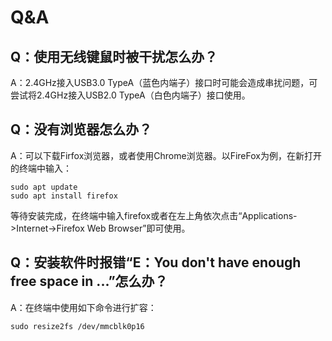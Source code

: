 # Q&A

## Q：使用无线键鼠时被干扰怎么办？

A：2.4GHz接入USB3.0 TypeA（蓝色内端子）接口时可能会造成串扰问题，可尝试将2.4GHz接入USB2.0 TypeA（白色内端子）接口使用。

## Q：没有浏览器怎么办？

A：可以下载Firfox浏览器，或者使用Chrome浏览器。以FireFox为例，在新打开的终端中输入：

```shell
sudo apt update
sudo apt install firefox
```

等待安装完成，在终端中输入firefox或者在左上角依次点击“Applications->Internet->Firefox Web Browser”即可使用。

## Q：安装软件时报错“E：You don't have enough free space in ...”怎么办？

A：在终端中使用如下命令进行扩容：

```shell
sudo resize2fs /dev/mmcblk0p16
```
